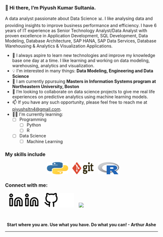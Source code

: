 ### 👋 Hi there, I’m Piyush Kumar Sultania. 
 
A data analyst passionate about Data Science 📊. I like analysing data and providing insights to improve business performance and efficiency. I have 6 years of IT experience as Senior Technology Analyst/Data Analyst with proven excellence in Application Development, SQL Development, Data Modeling, Database Architecture, SAP HANA, SAP Data Services, Database Warehousing & Analytics & Visualization Applications.

- 👀 I always aspire to learn new technologies and improve my knowledge base one day at a time. I like learning and working on data modeling, warehousing, analytics and visualization.
- 💡  I'm interested in many things: **Data Modeling, Engineering and Data Science**
- 🌱 I am currently ppursuing **Masters in Information Systems program at Northeastern University, Boston** 
- 💞️ I’m looking to collaborate on data science projects to give me real life experiences on predictive analytics using machine learning models.
- 📫 If you have any such opportunity, please feel free to reach me at piyushsltn4@gmail.com.
- 👨‍🔬 I'm currently learning:
    - [ ] Programming
      - [ ]  Python
      - [ ]  R
    - [ ] Data Science
      - [ ]  Machine Learning

### My skills include

<p align="center">
 <img title="Python" alt="Python" src="https://raw.githubusercontent.com/sultania-p/sultania-p/main/assets/python.svg" width="70" height="40" style="padding-left:10px;"/>
 <img title="Git" alt="Git" src="https://raw.githubusercontent.com/sultania-p/sultania-p/main/assets/git.svg" width="70" height="40" style="padding-left:10px;"/>
 <img title="R" alt="R" src="https://raw.githubusercontent.com/sultania-p/sultania-p/main/assets/r-lang.svg" width="70" height="40" style="padding-left:10px;" />
</p>

### Connect with me:
&nbsp;&nbsp;
[![website](./img/linkedin-dark.svg)](https://linkedin.com/in/piyush-sultania#gh-dark-mode-only)
[![website](./img/linkedin-light.svg)](https://linkedin.com/in/piyush-sultania#gh-light-mode-only)
&nbsp;&nbsp;
[![website](./img/github-light.svg)](https://github.com/sultania-p#gh-light-mode-only)
[![website](./img/github-dark.svg)](https://github.com/sultania-p#gh-dark-mode-only)
&nbsp;&nbsp;
<a target="_blank" href="mailto:piyushsltn4@gmail.com"><img src="https://img.shields.io/badge/-Gmail-D14836?style=for-the-badge&logo=Gmail&logoColor=white"></img></a>

[linkedin]: https://linkedin.com/in/piyush-sultania
[github]: https://github.com/sultania-p

<br>

<p align="center">
	<strong>Start where you are. Use what you have. Do what you can!
  <strong> - Arthur Ashe </strong>
 </strong>
 
</p>

<hr>
<br>


<!---
sultania-p/sultania-p is a ✨ special ✨ repository because its `README.md` (this file) appears on your GitHub profile.
You can click the Preview link to take a look at your changes.
--->
